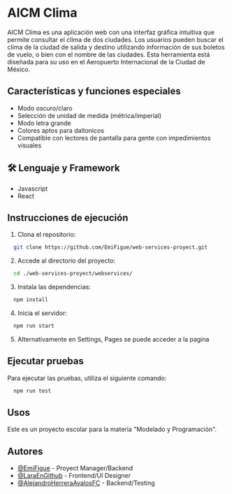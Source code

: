 
# AICM Clima

AICM Clima es una aplicación web con una interfaz gráfica intuitiva que permite consultar el clima de dos ciudades. Los usuarios pueden buscar el clima de la ciudad de salida y destino utilizando información de sus boletos de vuelo, o bien con el nombre de las ciudades. Esta herramienta está diseñada para su uso en el Aeropuerto Internacional de la Ciudad de México.


## Características y funciones especiales

- Modo oscuro/claro
- Selección de unidad de medida (métrica/imperial)
- Modo letra grande
- Colores aptos para daltonicos
- Compatible con lectores de pantalla para gente con impedimientos visuales
## 🛠 Lenguaje y Framework
- Javascript
- React


## Instrucciones de ejecución 

1. Clona el repositorio:

```bash
  git clone https://github.com/EmiFigue/web-services-proyect.git
```

2. Accede al directorio del proyecto:

```bash
  cd ./web-services-proyect/webservices/
```

3. Instala las dependencias:

```bash
  npm install
```
4. Inicia el servidor:

```bash
  npm run start
```
5. Alternativamente en Settings, Pages se puede acceder a la pagina


## Ejecutar pruebas
Para ejecutar las pruebas, utiliza el siguiente comando:

```bash
  npm run test
```


## Usos

Este es un proyecto escolar para la materia "Modelado y Programación".

## Autores

- [@EmiFigue](https://github.com/EmiFigue) - Proyect Manager/Backend
- [@LaraEnGithub](https://github.com/LaraEnGithub) - Frontend/UI Designer
- [@AlejandroHerreraAvalosFC](https://github.com/AlejandroHerreraAvalosFC) - Backend/Testing
